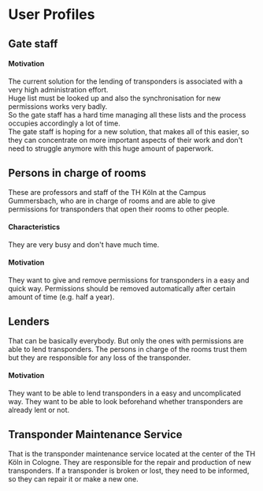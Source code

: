 # User Profiles

## Gate staff
#### Motivation
The current solution for the lending of transponders is associated with a very high administration effort.</br>
Huge list must be looked up and also the synchronisation for new permissions works very badly. </br>
So the gate staff has a hard time managing all these lists and the process occupies accordingly a lot of time. </br>
The gate staff is hoping for a new solution, that makes all of this easier, 
so they can concentrate on more important aspects of their work and don't need to struggle anymore with this huge amount of paperwork.

## Persons in charge of rooms
These are professors and staff of the TH Köln at the Campus Gummersbach, who are in charge of rooms and are able to give
permissions for transponders that open their rooms to other people.
#### Characteristics
They are very busy and don't have much time.
#### Motivation
They want to give and remove permissions for transponders in a easy and quick way.
Permissions should be removed automatically after certain amount of time (e.g. half a year).

## Lenders
That can be basically everybody. But only the ones with permissions are able to lend transponders.
The persons in charge of the rooms trust them but they are responsible for any loss of the transponder.
#### Motivation
They want to be able to lend transponders in a easy and uncomplicated way. 
They want to be able to look beforehand whether transponders are already lent or not.

## Transponder Maintenance Service
That is the transponder maintenance service located at the center of the TH Köln in Cologne.
They are responsible for the repair and production of new transponders.
If a transponder is broken or lost, they need to be informed, so they can repair it or make a new one.
